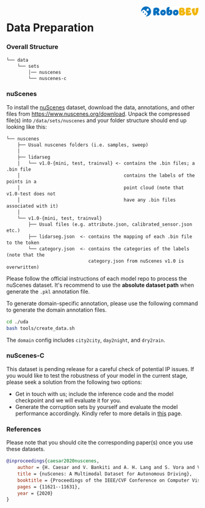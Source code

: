 <img src="../docs/figs/logo2.png" align="right" width="30%">

# Data Preparation

### Overall Structure

```
└── data 
    └── sets
        │── nuscenes
        └── nuscenes-c        
```

### nuScenes

To install the [nuScenes](https://www.nuscenes.org/nuscenes) dataset, download the data, annotations, and other files from https://www.nuscenes.org/download. Unpack the compressed file(s) into `/data/sets/nuscenes` and your folder structure should end up looking like this:

```
└── nuscenes  
    ├── Usual nuscenes folders (i.e. samples, sweep)
    │
    ├── lidarseg
    │   └── v1.0-{mini, test, trainval} <- contains the .bin files; a .bin file 
    │                                      contains the labels of the points in a 
    │                                      point cloud (note that v1.0-test does not 
    │                                      have any .bin files associated with it)
    │
    └── v1.0-{mini, test, trainval}
        ├── Usual files (e.g. attribute.json, calibrated_sensor.json etc.)
        ├── lidarseg.json  <- contains the mapping of each .bin file to the token   
        └── category.json  <- contains the categories of the labels (note that the 
                              category.json from nuScenes v1.0 is overwritten)
```

Please follow the official instructions of each model repo to process the nuScenes dataset. It's recommend to use the **absolute dataset path** when generate the `.pkl` annotation file.

To generate domain-specific annotation, please use the following command to generate the domain annotation files.
```bash
cd ./uda
bash tools/create_data.sh
```
The `domain` config includes `city2city`, `day2night`, and `dry2rain`.

### nuScenes-C

This dataset is pending release for a careful check of potential IP issues. If you would like to test the robustness of your model in the current stage, please seek a solution from the following two options:
- Get in touch with us; include the inference code and the model checkpoint and we will evaluate it for you.
- Generate the corruption sets by yourself and evaluate the model performance accordingly. Kindly refer to more details in [this](https://github.com/Daniel-xsy/RoboBEV/blob/master/docs/CREATE.md) page.


### References

Please note that you should cite the corresponding paper(s) once you use these datasets.

```bibtex
@inproceedings{caesar2020nuscenes,
    author = {H. Caesar and V. Bankiti and A. H. Lang and S. Vora and V. E. Liong and Q. Xu and A. Krishnan and Y. Pan and G. Baldan and O. Beijbom},
    title = {nuScenes: A Multimodal Dataset for Autonomous Driving},
    booktitle = {Proceedings of the IEEE/CVF Conference on Computer Vision and Pattern Recognition},
    pages = {11621--11631},
    year = {2020}
}
```

